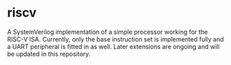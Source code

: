 # riscv
A SystemVerilog implementation of a simple processor working for the RISC-V ISA. Currently, only the base instruction set is implemented fully and a UART peripheral is fitted in as well. Later extensions are ongoing and will be updated in this repository.
